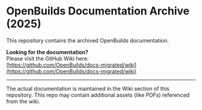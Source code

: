 #  OpenBuilds Documentation Archive (2025)

This repository contains the archived OpenBuilds documentation.

**Looking for the documentation?**  
Please visit the GitHub Wiki here:  
[https://github.com/OpenBuilds/docs-migrated/wiki](https://github.com/OpenBuilds/docs-migrated/wiki)

---

The actual documentation is maintained in the Wiki section of this repository. This repo may contain additional assets (like PDFs) referenced from the wiki.
